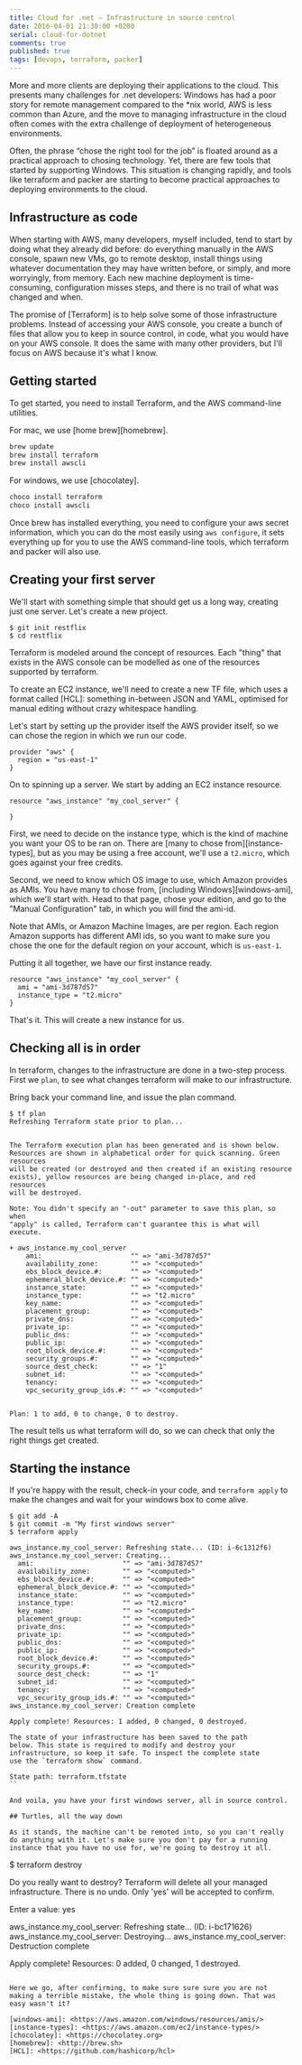 ```yaml
---
title: Cloud for .net – Infrastructure in source control
date: 2016-04-01 21:30:00 +0200
serial: cloud-for-dotnet
comments: true
published: true
tags: [devops, terraform, packer]
---
```


More and more clients are deploying their applications to the cloud. This presents many challenges for .net developers: Windows has had a poor story for remote management compared to the *nix world, AWS is less common than Azure, and the move to managing infrastructure in the cloud often comes with the extra challenge of deployment of heterogeneous environments.

Often, the phrase “chose the right tool for the job” is floated around as a practical approach to chosing technology. Yet, there are few tools that started by supporting Windows. This situation is changing rapidly, and tools like terraform and packer are starting to become practical approaches to deploying environments to the cloud.

## Infrastructure as code

When starting with AWS, many developers, myself included, tend to start by doing what they already did before: do everything manually in the AWS console, spawn new VMs, go to remote desktop, install things using whatever documentation they may have written before, or simply, and more worryingly, from memory. Each new machine deployment is time-consuming, configuration misses steps, and there is no trail of what was changed and when.

The promise of [Terraform] is to help solve some of those infrastructure problems. Instead of accessing your AWS console, you create a bunch of files that allow you to keep in source control, in code, what you would have on your AWS console. It does the same with many other providers, but I'll focus on AWS because it's what I know.

## Getting started

To get started, you need to install Terraform, and the AWS command-line utilities.

For mac, we use [home brew][homebrew].

```bash
brew update
brew install terraform
brew install awscli
```

For windows, we use [chocolatey].

```cmd
choco install terraform
choco install awscli 
```

Once brew has installed everything, you need to configure your aws secret information, which you can do the most easily using `aws configure`, it sets everything up for you to use the AWS command-line tools, which terraform and packer will also use.

## Creating your first server

We'll start with something simple that should get us a long way, creating just one server. Let's create a new project.

```shell
$ git init restflix
$ cd restflix
```

Terraform is modeled around the concept of resources. Each "thing" that exists in the AWS console can be modelled as one of the resources supported by terraform.

To create an EC2 instance, we'll need to create a new TF file, which uses a format called [HCL]: something in-between JSON and YAML, optimised for manual editing without crazy whitespace handling.

Let's start by setting up the provider itself the AWS provider itself, so we can chose the region in which we run our code.

```hcl
provider "aws" {
  region = "us-east-1"
}
```

On to spinning up a server. We start by adding an EC2 instance resource.

```hcl
resource "aws_instance" "my_cool_server" {

}
```

First, we need to decide on the instance type, which is the kind of machine you want your OS to be ran on. There are [many to chose from][instance-types], but as you may be using a free account, we'll use a `t2.micro`, which goes against your free credits.

Second, we need to know which OS image to use, which Amazon provides as AMIs. You have many to chose from, [including Windows][windows-ami], which we'll start with. Head to that page, chose your edition, and go to the "Manual Configuration" tab, in which you will find the ami-id.

Note that AMIs, or Amazon Machine Images, are per region. Each region Amazon supports has different AMI ids, so you want to make sure you chose the one for the default region on your account, which is `us-east-1`.

Putting it all together, we have our first instance ready.

```hcl
resource "aws_instance" "my_cool_server" {
  ami = "ami-3d787d57"
  instance_type = "t2.micro"
}
```

That's it. This will create a new instance for us.

## Checking all is in order

In terraform, changes to the infrastructure are done in a two-step process. First we `plan`, to see what changes terraform will make to our infrastructure.

Bring back your command line, and issue the plan command.

```
$ tf plan
Refreshing Terraform state prior to plan...


The Terraform execution plan has been generated and is shown below.
Resources are shown in alphabetical order for quick scanning. Green resources
will be created (or destroyed and then created if an existing resource
exists), yellow resources are being changed in-place, and red resources
will be destroyed.

Note: You didn't specify an "-out" parameter to save this plan, so when
"apply" is called, Terraform can't guarantee this is what will execute.

+ aws_instance.my_cool_server
    ami:                      "" => "ami-3d787d57"
    availability_zone:        "" => "<computed>"
    ebs_block_device.#:       "" => "<computed>"
    ephemeral_block_device.#: "" => "<computed>"
    instance_state:           "" => "<computed>"
    instance_type:            "" => "t2.micro"
    key_name:                 "" => "<computed>"
    placement_group:          "" => "<computed>"
    private_dns:              "" => "<computed>"
    private_ip:               "" => "<computed>"
    public_dns:               "" => "<computed>"
    public_ip:                "" => "<computed>"
    root_block_device.#:      "" => "<computed>"
    security_groups.#:        "" => "<computed>"
    source_dest_check:        "" => "1"
    subnet_id:                "" => "<computed>"
    tenancy:                  "" => "<computed>"
    vpc_security_group_ids.#: "" => "<computed>"


Plan: 1 to add, 0 to change, 0 to destroy.
```

The result tells us what terraform will do, so we can check that only the right things get created.

## Starting the instance

If you're happy with the result, check-in your code, and `terraform apply` to make the changes and wait for your windows box to come alive.

```
$ git add -A
$ git commit -m "My first windows server"
$ terraform apply

aws_instance.my_cool_server: Refreshing state... (ID: i-6c1312f6)
aws_instance.my_cool_server: Creating...
  ami:                      "" => "ami-3d787d57"
  availability_zone:        "" => "<computed>"
  ebs_block_device.#:       "" => "<computed>"
  ephemeral_block_device.#: "" => "<computed>"
  instance_state:           "" => "<computed>"
  instance_type:            "" => "t2.micro"
  key_name:                 "" => "<computed>"
  placement_group:          "" => "<computed>"
  private_dns:              "" => "<computed>"
  private_ip:               "" => "<computed>"
  public_dns:               "" => "<computed>"
  public_ip:                "" => "<computed>"
  root_block_device.#:      "" => "<computed>"
  security_groups.#:        "" => "<computed>"
  source_dest_check:        "" => "1"
  subnet_id:                "" => "<computed>"
  tenancy:                  "" => "<computed>"
  vpc_security_group_ids.#: "" => "<computed>"
aws_instance.my_cool_server: Creation complete

Apply complete! Resources: 1 added, 0 changed, 0 destroyed.

The state of your infrastructure has been saved to the path
below. This state is required to modify and destroy your
infrastructure, so keep it safe. To inspect the complete state
use the `terraform show` command.

State path: terraform.tfstate
``

And voila, you have your first windows server, all in source control.

## Turtles, all the way down

As it stands, the machine can't be remoted into, so you can't really do anything with it. Let's make sure you don't pay for a running instance that you have no use for, we're going to destroy it all.

```
$ terraform destroy

Do you really want to destroy?
  Terraform will delete all your managed infrastructure.
  There is no undo. Only 'yes' will be accepted to confirm.

  Enter a value: yes

aws_instance.my_cool_server: Refreshing state... (ID: i-bc171626)
aws_instance.my_cool_server: Destroying...
aws_instance.my_cool_server: Destruction complete

Apply complete! Resources: 0 added, 0 changed, 1 destroyed.
```

Here we go, after confirming, to make sure sure sure you are not making a terrible mistake, the whole thing is going down. That was easy wasn't it?

[windows-ami]: <https://aws.amazon.com/windows/resources/amis/>
[instance-types]: <https://aws.amazon.com/ec2/instance-types/>
[chocolatey]: <https://chocolatey.org>
[homebrew]: <http://brew.sh>
[HCL]: <https://github.com/hashicorp/hcl>